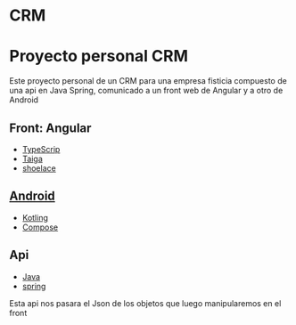 # CRM
<h1>Proyecto personal CRM</h1>
<p>
    Este proyecto personal de un CRM para una empresa fisticia compuesto de una 
    api en Java Spring, comunicado a un front web de Angular y a otro de Android
</p>
<h2>Front: Angular </h2>
<ul>
    <li><a href="https://www.typescriptlang.org/">TypeScrip</a></li>
    <li><a href="https://taiga-ui.dev/">Taiga</a></li>
    <li><a href="https://shoelace.style/">shoelace</a</li>
</ul>
<h2>Android </h2>
<ul>
    <li><a href="https://kotlinlang.org/">Kotling</a</li>
    <li><a href="https://developer.android.com/courses/pathways/compose?hl=es-419">Compose<a></li>
</ul>
<h2>Api</h2>
<ul>
    <li><a href="https://dev.java/">Java</a</li>
    <li><a href="https://spring.io/">spring<a></li>
</ul>
<p>Esta api nos pasara el Json de los objetos que luego manipularemos en el front</p>